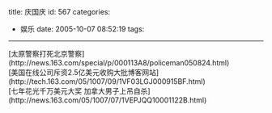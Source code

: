 title: 庆国庆
id: 567
categories:
  - 娱乐
date: 2005-10-07 08:52:19
tags:
---

<div id="msgcns!9697D6160EFEBC17!273" class="bvMsg">[太原警察打死北京警察](http://news.163.com/special/p/000113A8/policeman050824.html) 
<div>[美国在线公司斥资2.5亿美元收购大批博客网站](http://tech.163.com/05/1007/09/1VF03LGJ000915BF.html)</div>
<div>[七年花光千万美元大奖 加拿大男子上吊自杀](http://news.163.com/05/1007/07/1VEPJQQ10001122B.html)</div></div>